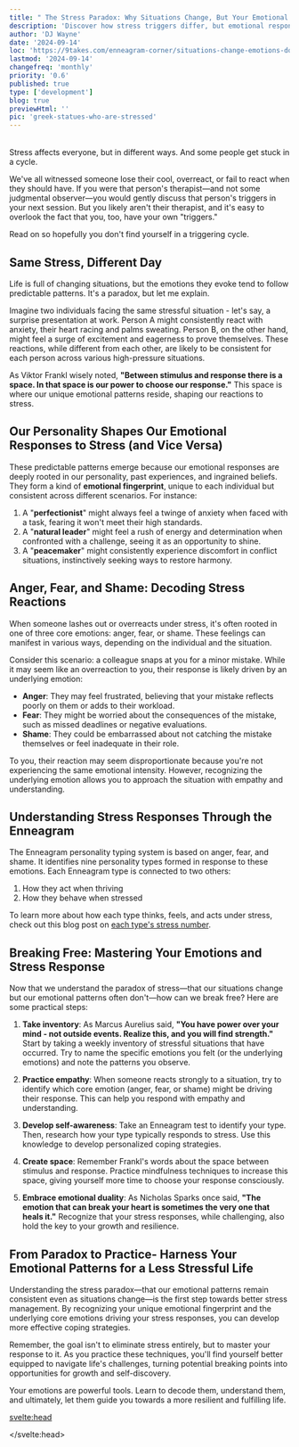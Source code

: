 ```yaml
---
title: " The Stress Paradox: Why Situations Change, But Your Emotional Patterns Don't (And How to Break Free)"
description: 'Discover how stress triggers differ, but emotional responses are universal. Learn to master your emotions and effectively navigate stressful situations.'
author: 'DJ Wayne'
date: '2024-09-14'
loc: 'https://9takes.com/enneagram-corner/situations-change-emotions-dont'
lastmod: '2024-09-14'
changefreq: 'monthly'
priority: '0.6'
published: true
type: ['development']
blog: true
previewHtml: ''
pic: 'greek-statues-who-are-stressed'
---
```


<script>
	import  PopCard  from "$lib/components/atoms/PopCard.svelte";
</script>

<div
  style="display: flex;
    justify-content: center;
    margin: 1rem 0;
  "
>
  <PopCard
    image={`/blogs/greek-statues-who-are-stressed.webp`}
    showIcon={false}
    displayText=""
    altText="stressed out greek statues"
    subtext=""
  />
</div>

<!-- Enneagram therapy on handling stress

How to be a therapist

How to be your friendly neighborhood therapist (FNT) -->

<p class="firstLetter">Stress affects everyone, but in different ways. And some people get stuck in a cycle.</p>

We've all witnessed someone lose their cool, overreact, or fail to react when they should have. If you were that person's therapist—and not some judgmental observer—you would gently discuss that person's triggers in your next session. But you likely aren't their therapist, and it's easy to overlook the fact that you, too, have your own "triggers."

Read on so hopefully you don't find yourself in a triggering cycle.

## Same Stress, Different Day

Life is full of changing situations, but the emotions they evoke tend to follow predictable patterns. It's a paradox, but let me explain.

Imagine two individuals facing the same stressful situation - let's say, a surprise presentation at work. Person A might consistently react with anxiety, their heart racing and palms sweating. Person B, on the other hand, might feel a surge of excitement and eagerness to prove themselves. These reactions, while different from each other, are likely to be consistent for each person across various high-pressure situations.

As Viktor Frankl wisely noted, **"Between stimulus and response there is a space. In that space is our power to choose our response."** This space is where our unique emotional patterns reside, shaping our reactions to stress.

## Our Personality Shapes Our Emotional Responses to Stress (and Vice Versa)

These predictable patterns emerge because our emotional responses are deeply rooted in our personality, past experiences, and ingrained beliefs. They form a kind of **emotional fingerprint**, unique to each individual but consistent across different scenarios. For instance:

1. A "**perfectionist**" might always feel a twinge of anxiety when faced with a task, fearing it won't meet their high standards.
2. A "**natural leader**" might feel a rush of energy and determination when confronted with a challenge, seeing it as an opportunity to shine.
3. A "**peacemaker**" might consistently experience discomfort in conflict situations, instinctively seeking ways to restore harmony.

## Anger, Fear, and Shame: Decoding Stress Reactions

When someone lashes out or overreacts under stress, it's often rooted in one of three core emotions: anger, fear, or shame. These feelings can manifest in various ways, depending on the individual and the situation.

Consider this scenario: a colleague snaps at you for a minor mistake. While it may seem like an overreaction to you, their response is likely driven by an underlying emotion:

- **Anger**: They may feel frustrated, believing that your mistake reflects poorly on them or adds to their workload.
- **Fear**: They might be worried about the consequences of the mistake, such as missed deadlines or negative evaluations.
- **Shame**: They could be embarrassed about not catching the mistake themselves or feel inadequate in their role.

To you, their reaction may seem disproportionate because you're not experiencing the same emotional intensity. However, recognizing the underlying emotion allows you to approach the situation with empathy and understanding.

## Understanding Stress Responses Through the Enneagram

The Enneagram personality typing system is based on anger, fear, and shame. It identifies nine personality types formed in response to these emotions. Each Enneagram type is connected to two others:

1. How they act when thriving
2. How they behave when stressed

To learn more about how each type thinks, feels, and acts under stress, check out this blog post on <a href="/enneagram-corner/enneagram-stress-number">each type's stress number</a>.

## Breaking Free: Mastering Your Emotions and Stress Response

Now that we understand the paradox of stress—that our situations change but our emotional patterns often don't—how can we break free? Here are some practical steps:

1. **Take inventory**: As Marcus Aurelius said, **"You have power over your mind - not outside events. Realize this, and you will find strength."** Start by taking a weekly inventory of stressful situations that have occurred. Try to name the specific emotions you felt (or the underlying emotions) and note the patterns you observe.

2. **Practice empathy**: When someone reacts strongly to a situation, try to identify which core emotion (anger, fear, or shame) might be driving their response. This can help you respond with empathy and understanding.

3. **Develop self-awareness**: Take an Enneagram test to identify your type. Then, research how your type typically responds to stress. Use this knowledge to develop personalized coping strategies.

4. **Create space**: Remember Frankl's words about the space between stimulus and response. Practice mindfulness techniques to increase this space, giving yourself more time to choose your response consciously.

5. **Embrace emotional duality**: As Nicholas Sparks once said, **"The emotion that can break your heart is sometimes the very one that heals it."** Recognize that your stress responses, while challenging, also hold the key to your growth and resilience.

## From Paradox to Practice- Harness Your Emotional Patterns for a Less Stressful Life

Understanding the stress paradox—that our emotional patterns remain consistent even as situations change—is the first step towards better stress management. By recognizing your unique emotional fingerprint and the underlying core emotions driving your stress responses, you can develop more effective coping strategies.

Remember, the goal isn't to eliminate stress entirely, but to master your response to it. As you practice these techniques, you'll find yourself better equipped to navigate life's challenges, turning potential breaking points into opportunities for growth and self-discovery.

Your emotions are powerful tools. Learn to decode them, understand them, and ultimately, let them guide you towards a more resilient and fulfilling life.

<!-- Internal locus of control. -->

<!-- compartmentalization -->

<!-- <div class="iframe-container">
<iframe width="560" height="315" src="https://youtube.com/shorts/8hSrpFFLmac?si=EAaavAuAcgBV5j_f" title="The Eightfold fence" frameborder="0" allow="accelerometer; autoplay; clipboard-write; encrypted-media; gyroscope; picture-in-picture; web-share" allowfullscreen></iframe>
</div> -->

<!--
eightfold fence
Purpose and Function
The Eightfold Fence serves as a mental barrier that allows individuals to:
Compartmentalize their emotions
Separate personal views from professional obligations
Maintain composure in difficult situations
Carry out duties without compromising their inner selves
Key Characteristics
Mental Retreat: It provides an internal safe space where one can retain individuality and control.
Emotional Regulation: Helps in managing feelings, especially when faced with challenging circumstances.
Duality of Behavior: Enables people to act professionally while preserving personal beliefs.
Coping Mechanism: Particularly useful for those in subordinate positions or facing adversity.
Cultural Context
The concept is deeply rooted in Japanese history and mythology:
The term originates from ancient Japanese poetry, specifically the oldest waka poem.
It's associated with the number 8, which has sacred significance in Japanese culture.
While not historically accurate, the show uses this concept to explain certain behaviors in feudal Japanese society.
Application in Shōgun
In the show, characters like Mariko, Fuji, and others demonstrate the use of the Eightfold Fence to:
Navigate complex political and social situations
Maintain dignity and inner strength in the face of hardship
Fulfill duties that may conflict with personal feelings
The Eightfold Fence is presented as a tool for maintaining sanity and composure in a society with strict hierarchies and expectations, allowing individuals to reconcile their inner selves with external demands. -->

<svelte:head>

<script type="application/ld+json">
{
  "@context": "http://schema.org",
  "@graph": [
    {
      "@type": "Article",
      "articleBody": "This article explores the stress paradox, explaining why our emotional responses remain consistent even as situations change. It delves into how personality shapes our stress reactions, discusses the core emotions of anger, fear, and shame, and introduces the Enneagram as a tool for understanding stress responses. The article provides practical steps for breaking free from emotional patterns and mastering stress management.",
      "creator": {
        "@type": "Person",
        "name": "DJ Wayne",
        "sameAs": [
          "https://www.instagram.com/djwayne3/",
          "https://www.youtube.com/@djwayne3",
          "https://www.linkedin.com/in/davidtwayne/",
          "https://twitter.com/djwayne3"
        ]
      },
      "author": {
        "@type": "Person",
        "name": "DJ Wayne",
        "sameAs": [
          "https://www.instagram.com/djwayne3/",
          "https://www.youtube.com/@djwayne3",
          "https://www.linkedin.com/in/davidtwayne/",
          "https://twitter.com/djwayne3"
        ]
      },
      "dateModified": {
        "@type": "Date",
        "@value": "2024-09-14"
      },
      "datePublished": {
        "@type": "Date",
        "@value": "2024-09-14"
      },
      "description": "Discover why your emotional responses to stress remain consistent despite changing situations. Learn to decode your stress reactions, understand your emotional patterns, and develop effective coping strategies for a more resilient life.",
      "headline": "The Stress Paradox: Why Situations Change, But Your Emotional Patterns Don't (And How to Break Free)",
      "image": {
        "@type": "ImageObject",
        "height": 900,
        "url": "https://9takes.com/blogs/greek-statues-who-are-stressed.webp",
        "width": 900
      },
      "mainEntityOfPage": {
        "@id": "https://9takes.com/enneagram-corner/situations-change-emotions-dont",
        "@type": "WebPage"
      },
      "publisher": {
        "@type": "Organization",
        "name": "9takes",
        "logo": {
          "@type": "ImageObject",
          "url": "https://9takes.com/brand/darkRubix.png"
        },
        "sameAs": [
          "https://www.instagram.com/9takesdotcom/",
          "https://twitter.com/9takesdotcom"
        ]
      }
    },
    {
      "@type": "FAQPage",
      "mainEntity": [
        {
          "@type": "Question",
          "acceptedAnswer": {
            "@type": "Answer",
            "text": "The stress paradox refers to the phenomenon where our emotional responses to stress remain consistent even as situations change. This occurs because our reactions are shaped by our personality, past experiences, and ingrained beliefs, forming a unique 'emotional fingerprint'."
          },
          "name": "What is the stress paradox?"
        },
        {
          "@type": "Question",
          "acceptedAnswer": {
            "@type": "Answer",
            "text": "The three core emotions behind stress reactions are anger, fear, and shame. These emotions often drive our responses to stressful situations, even when we're not consciously aware of them."
          },
          "name": "What are the core emotions behind stress reactions?"
        },
        {
          "@type": "Question",
          "acceptedAnswer": {
            "@type": "Answer",
            "text": "The Enneagram is a personality typing system that identifies nine personality types based on core motivations and fears. In the context of stress management, it can help individuals understand their typical stress responses and develop more effective coping strategies."
          },
          "name": "How can the Enneagram help in understanding stress responses?"
        },
        {
          "@type": "Question",
          "acceptedAnswer": {
            "@type": "Answer",
            "text": "To break free from emotional patterns, you can: 1) Take inventory of your stress reactions, 2) Practice empathy towards others' stress responses, 3) Develop self-awareness through personality typing, 4) Create space between stimulus and response, and 5) Embrace the duality of emotions as both challenges and opportunities for growth."
          },
          "name": "How can one break free from consistent emotional patterns in response to stress?"
        }
      ]
    }
  ]
}
</script>

</svelte:head>

<style lang="scss">
</style>
